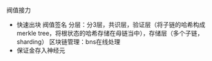 阀值接力
- 快速出块
阀值签名
分层：分3层，共识层，验证层（将子链的哈希构成merkle tree，将根状态的哈希存储在母链当中），存储层（多个子链，sharding）
区块链管理：bns在线处理
- 保证金存入神经元
